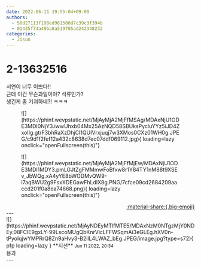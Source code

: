 ```yaml
---
date: 2022-06-11 19:55:04+09:00
authors:
  - 58d27113f198ed961508d7c39c3f394b
  - 01435f74a49ba8a519705ad242348232
categories:
  - Jisun
---
```


# 2-13632516

<div class="post-container" markdown="1">
<div class="content-container md-sidebar__scrollwrap" markdown="1">

서연이 너무 이쁘다!!<br>근데 이건 무슨과일이야? 석류인가? <br>생긴게 좀 기괴하네?! ㅋㅋㅋ
<figure markdown="1">
![](https://phinf.wevpstatic.net/MjAyMjA2MjFfMSAg/MDAxNjU1ODE3MDI0NjY3.iwwUhxb04Mx25AzNQD58SBUksPycluYYz5iJD4ZxoIIg.gtrF3bhRaXzDhjCI1QUIVrxjuqj7w3XMos0CXz01WH0g.JPEG/c9d1f2fef12a432c8638d7ec07ddf069112.jpg){ loading=lazy onclick="openFullscreen(this)"}
</figure>

<figure markdown="1">
![](https://phinf.wevpstatic.net/MjAyMjA2MjFfMjEw/MDAxNjU1ODE3MDI1MDY3.pmLGJtZgFMMmwFoBfxw8r1Y84TY1nM88t9XSEv_JbWQg.xA4yYE8bWODMvQW9-l7aqBWU2g9FsxXDEGawFhLdIX8g.PNG/7cfce09cd2684209aaccd201f0a8ea74668.png){ loading=lazy onclick="openFullscreen(this)"}
</figure>


</div>
</div>

<div style="text-align: right;" markdown="1">
<a href="https://weverse.io/fromis9/fanpost/2-13632516" style="text-align: right;">:material-share:{.big-emoji}</a>
</div>
---

<div class="comments-container md-sidebar__scrollwrap" markdown="1">
<div class="comment" markdown="1">
<div class='id-container' markdown="1">
![](https://phinf.wevpstatic.net/MjAyNDEyMTlfMTE5/MDAxNzM0NTgzMjY0NDEy.08FClE9gxLY-99LscoMUgQbKnrVicLFFWSqmAi3eGLEg.hXV0n-tPyoIqjwYMPRrQ8Zn9aHvy3-B2llL4LWAZ_bEg.JPEG/image.jpg?type=s72){ pfp loading=lazy }
**<span class="artist">지선</span>** <small>Jun 11 2022, 20:34</small><br>
</div>
<div class='comment-body' markdown="1">
용과
</div>
</div>
</div>
---

